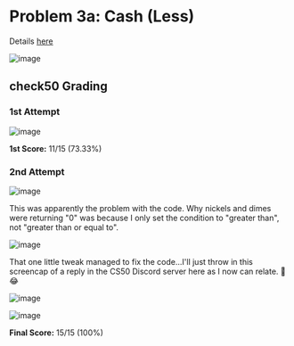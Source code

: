 # Problem 3a: Cash (Less)

Details [here](https://cs50.harvard.edu/x/2022/psets/1/cash/)

![image](https://user-images.githubusercontent.com/101081243/194732449-cf3ac813-aa46-4d85-8ab3-aef4c5f54fa3.png)

## check50 Grading

### 1st Attempt

![image](https://user-images.githubusercontent.com/101081243/194732115-2ccd74ef-f98d-4da9-94cc-1630624e4468.png)

**1st Score:** 11/15 (73.33%)

### 2nd Attempt

![image](https://user-images.githubusercontent.com/101081243/194732198-5556ed41-105a-4276-9864-050239f5cbb9.png)

This was apparently the problem with the code. Why nickels and dimes were returning "0" was because I only set the condition to "greater than", not "greater than or equal to". 

![image](https://user-images.githubusercontent.com/101081243/194732211-3be032cb-92f3-41dd-973d-4185945bbd45.png)

That one little tweak managed to fix the code...I'll just throw in this screencap of a reply in the CS50 Discord server here as I now can relate. :see_no_evil: :joy:

![image](https://user-images.githubusercontent.com/101081243/194732242-7f7f42c9-6758-42d3-99e2-e923e5386d22.png)

![image](https://user-images.githubusercontent.com/101081243/194732182-d0962168-e6d1-4374-a844-964bb0374ed3.png)

**Final Score:** 15/15 (100%)
